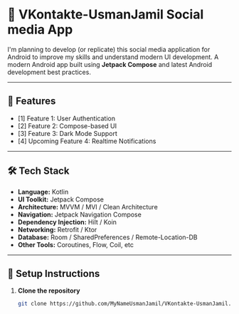 # 📱 VKontakte-UsmanJamil Social media App
I'm planning to develop (or replicate) this social media application for Android to improve my skills and understand modern UI development.
A modern Android app built using **Jetpack Compose** and latest Android development best practices.

---

## 🚀 Features

- [1] Feature 1: User Authentication 
- [2] Feature 2: Compose-based UI 
- [3] Feature 3: Dark Mode Support
- [4] Upcoming Feature 4: Realtime Notifications

---

## 🛠️ Tech Stack

- **Language:** Kotlin
- **UI Toolkit:** Jetpack Compose
- **Architecture:** MVVM / MVI / Clean Architecture <!-- Choose the one you're using -->
- **Navigation:** Jetpack Navigation Compose
- **Dependency Injection:** Hilt / Koin
- **Networking:** Retrofit / Ktor
- **Database:** Room / SharedPreferences / Remote-Location-DB
- **Other Tools:** Coroutines, Flow, Coil, etc

---

## 🔧 Setup Instructions

1. **Clone the repository**
   ```bash
   git clone https://github.com/MyNameUsmanJamil/VKontakte-UsmanJamil.git



